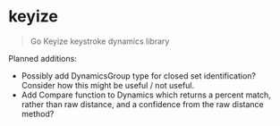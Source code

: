 # keyize
> Go Keyize keystroke dynamics library

Planned additions:
- Possibly add DynamicsGroup type for closed set identification? Consider how this might be useful / not useful.
- Add Compare function to Dynamics which returns a percent match, rather than raw distance, and a confidence from the raw distance method?

